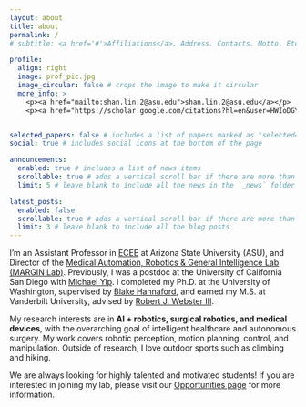 ```yaml
---
layout: about
title: about
permalink: /
# subtitle: <a href='#'>Affiliations</a>. Address. Contacts. Motto. Etc.

profile:
  align: right
  image: prof_pic.jpg
  image_circular: false # crops the image to make it circular
  more_info: >
    <p><a href="mailto:shan.lin.2@asu.edu">shan.lin.2@asu.edu</a></p>
    <p><a href="https://scholar.google.com/citations?hl=en&user=HWIoDGYAAAAJ">Google Scholar</a>|<a href="/assets/pdf/ShanLin_CV_073025.pdf" target="_blank">CV</a></p>


selected_papers: false # includes a list of papers marked as "selected={true}"
social: true # includes social icons at the bottom of the page

announcements:
  enabled: true # includes a list of news items
  scrollable: true # adds a vertical scroll bar if there are more than 3 news items
  limit: 5 # leave blank to include all the news in the `_news` folder

latest_posts:
  enabled: false
  scrollable: true # adds a vertical scroll bar if there are more than 3 new posts items
  limit: 3 # leave blank to include all the blog posts
---
```



I’m an Assistant Professor in [ECEE](https://ecee.engineering.asu.edu/) at Arizona State University (ASU), and Director of the [Medical Automation, Robotics & General Intelligence Lab (MARGIN Lab)](https://marginlab.github.io/). Previously, I was a postdoc at the University of California San Diego with [Michael Yip](https://yip.eng.ucsd.edu/). I completed my Ph.D. at the University of Washington, supervised by [Blake Hannaford](https://people.ece.uw.edu/hannaford/), and earned my M.S. at Vanderbilt University, advised by [Robert J. Webster III](https://www.vanderbilt.edu/vise/visepeople/bob-webster/).

My research interests are in **AI + robotics, surgical robotics, and medical devices**, with the overarching goal of intelligent healthcare and autonomous surgery. My work covers robotic perception, motion planning, control, and manipulation. Outside of research, I love outdoor sports such as climbing and hiking.

We are always looking for highly talented and motivated students! If you are interested in joining my lab, please visit our [Opportunities page](https://marginlab.github.io/opportunities) for more information.